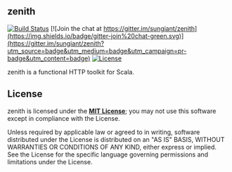 ## zenith

[![Build Status](https://travis-ci.org/sungiant/zenith.png?branch=master)](https://travis-ci.org/sungiant/zenith)
[![Join the chat at https://gitter.im/sungiant/zenith](https://img.shields.io/badge/gitter-join%20chat-green.svg)](https://gitter.im/sungiant/zenith?utm_source=badge&utm_medium=badge&utm_campaign=pr-badge&utm_content=badge)
[![License](https://img.shields.io/badge/license-MIT-lightgrey.svg)](https://opensource.org/licenses/MIT)

zenith is a functional HTTP toolkit for Scala.

## License

zenith is licensed under the **[MIT License][mit]**; you may not use this software except in compliance with the License.

Unless required by applicable law or agreed to in writing, software
distributed under the License is distributed on an "AS IS" BASIS,
WITHOUT WARRANTIES OR CONDITIONS OF ANY KIND, either express or implied.
See the License for the specific language governing permissions and
limitations under the License.

[mit]: https://opensource.org/licenses/MIT
